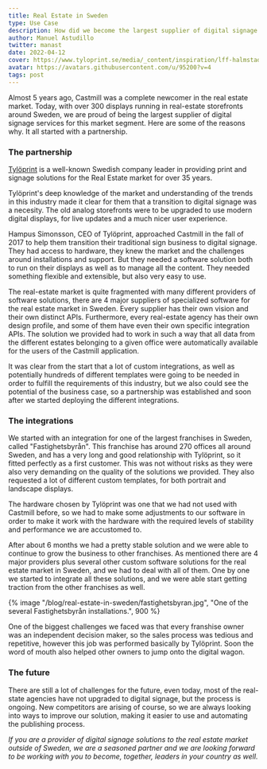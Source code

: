 ```yaml
---
title: Real Estate in Sweden
type: Use Case
description: How did we become the largest supplier of digital signage for the Real Estate market in Sweden?
author: Manuel Astudillo
twitter: manast
date: 2022-04-12
cover: https://www.tyloprint.se/media/_content/inspiration/lff-halmstad/Banner1.webp
avatar: https://avatars.githubusercontent.com/u/95200?v=4
tags: post
---
```


Almost 5 years ago, Castmill was a complete newcomer in the real estate market. Today, with over 300 displays running in real-estate storefronts around Sweden, we are proud of being the largest supplier of digital signage services for this market segment. Here are some of the reasons why. It all started with a partnership.

### The partnership

[Tylöprint](https://tyloprint.se) is a well-known Swedish company leader in providing print and signage solutions for the Real Estate market for over 35 years.

Tylöprint's deep knowledge of the market and understanding of the trends in this industry made it clear for them that a transition
to digital signage was a necesity. The old analog storefronts were to be upgraded to use modern digital displays, for live updates and a much nicer user experience.

Hampus Simonsson, CEO of Tylöprint, approached Castmill in the fall of 2017 to help them transition their traditional sign business to digital signage. They had access to hardware, they knew the market and the challenges around installations and support. But they needed a software solution both to run on their displays as well as to manage all the content. They needed something flexible and extensible, but also very easy to use.

The real-estate market is quite fragmented with many different providers of software solutions, there are 4 major suppliers of specialized software for the real estate market in Sweden. Every supplier has their own vision and their own distinct APIs. Furthermore, every real-estate agency has their own design profile, and some of them have even their own specific integration APIs. The solution we provided had to work in such a way that all data from the different estates belonging to a given office were automatically available for the users of the Castmill application.

It was clear from the start that a lot of custom integrations, as well as potentially hundreds of different templates were going to be needed in order to fulfill the requirements of this industry, but we also could see the potential of the business case, so a partnership was established and soon after we started deploying the different integrations.

### The integrations

We started with an integration for one of the largest franchises in Sweden, called "Fastighetsbyrån". This franchise has around 270 offices all around Sweden, and has a very long and good relationship with Tylöprint, so it fitted perfectly as a first customer. This was not
without risks as they were also very demanding on the quality of the solutions we provided. They also requested a lot of different custom templates, for both portrait and landscape displays.

The hardware chosen by Tylöprint was one that we had not used with Castmill before, so we had to make some adjustments to our software in order to make it work with the hardware with the required levels of stability and performance we are accustomed to.

After about 6 months we had a pretty stable solution and we were able to continue to grow the business to other franchises. As mentioned there are 4 major providers plus several other custom software solutions for the real estate market in Sweden, and we had to deal with all of them. One by one we started to integrate all these solutions, and we were able start getting traction from the other franchises as well.

{% image "/blog/real-estate-in-sweden/fastighetsbyran.jpg", "One of the several Fastighetsbyrån installations.", 900 %}

One of the biggest challenges we faced was that every franshise owner was an independent decision maker, so the sales process was
tedious and repetitive, however this job was performed basically by Tylöprint. Soon the word of mouth also helped other owners to jump onto the digital wagon.

### The future

There are still a lot of challenges for the future, even today, most of the real-state agencies have not upgraded to digital signage, but the process is ongoing. New competitors are arising of course, so we are always looking into ways to improve our solution, making it easier
to use and automating the publishing process.

*If you are a provider of digital signage solutions to the real estate market outside of Sweden, we are a seasoned partner and we are looking forward to be working with you to become, together, leaders in your country as well.*
